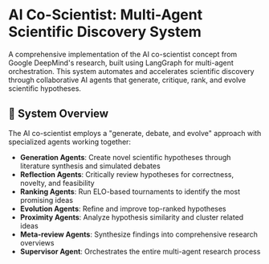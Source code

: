 # AI Co-Scientist: Multi-Agent Scientific Discovery System

A comprehensive implementation of the AI co-scientist concept from Google DeepMind's research, built using LangGraph for multi-agent orchestration. This system automates and accelerates scientific discovery through collaborative AI agents that generate, critique, rank, and evolve scientific hypotheses.

## 🧬 System Overview

The AI co-scientist employs a "generate, debate, and evolve" approach with specialized agents working together:

- **Generation Agents**: Create novel scientific hypotheses through literature synthesis and simulated debates
- **Reflection Agents**: Critically review hypotheses for correctness, novelty, and feasibility  
- **Ranking Agents**: Run ELO-based tournaments to identify the most promising ideas
- **Evolution Agents**: Refine and improve top-ranked hypotheses
- **Proximity Agents**: Analyze hypothesis similarity and cluster related ideas
- **Meta-review Agents**: Synthesize findings into comprehensive research overviews
- **Supervisor Agent**: Orchestrates the entire multi-agent research process